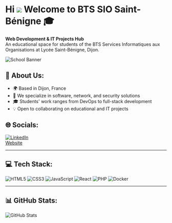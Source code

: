 # Hi ![](https://user-images.githubusercontent.com/18350557/176309783-0785949b-9127-417c-8b55-ab5a4333674e.gif) Welcome to BTS SIO Saint-Bénigne 🎓

**Web Development & IT Projects Hub**  
An educational space for students of the BTS Services Informatiques aux Organisations at Lycée Saint-Bénigne, Dijon.

![School Banner](https://github.com/BTS-SIO-Saint-Benigne/banner.png)

## 💫 About Us:
* 🌍 Based in Dijon, France
* 🚀 We specialize in software, network, and security solutions
* 🎓 Students' work ranges from DevOps to full-stack development
* 💡 Open to collaborating on educational and IT projects

## 🌐 Socials:
[![LinkedIn](https://img.shields.io/badge/LinkedIn-Connect?style=flat-square&logo=linkedin)](https://www.linkedin.com)  
[Website](https://www.sb-lycee.fr/bts-services-informatiques-aux-organisations/)

---

## 💻 Tech Stack:
![HTML5](https://img.shields.io/badge/html5-%23E34F26.svg?style=flat&logo=html5&logoColor=white) ![CSS3](https://img.shields.io/badge/css3-%231572B6.svg?style=flat&logo=css3&logoColor=white) ![JavaScript](https://img.shields.io/badge/javascript-%23323330.svg?style=flat&logo=javascript&logoColor=%23F7DF1E) ![React](https://img.shields.io/badge/react-%2320232a.svg?style=flat&logo=react&logoColor=%2361DAFB) ![PHP](https://img.shields.io/badge/php-%23777BB4.svg?style=flat&logo=php&logoColor=white) ![Docker](https://img.shields.io/badge/docker-%230db7ed.svg?style=flat&logo=docker&logoColor=white)

---

## 📊 GitHub Stats:
![GitHub Stats](https://github-readme-stats.vercel.app/api?username=BTS-SIO-Saint-Benigne&theme=react&hide_border=false)
